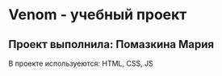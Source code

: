 # Venom - учебный проект
## Проект выполнила: Помазкина Мария

В проекте используеются: HTML, CSS, JS
